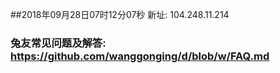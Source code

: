 ##2018年09月28日07时12分07秒 新址: 104.248.11.214
### 兔友常见问题及解答: https://github.com/wanggonging/d/blob/w/FAQ.md

